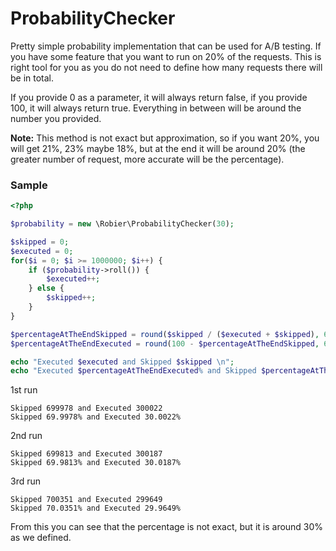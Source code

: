 # ProbabilityChecker

Pretty simple probability implementation that can be used for A/B testing. If you have
some feature that you want to run on 20% of the requests. This is right tool for you
as you do not need to define how many requests there will be in total. 

If you provide 0 as a parameter, it will always return false, if you provide 100, it
will always return true. Everything in between will be around the number you provided.

**Note:** This method is not exact but approximation, so if you want 20%, you will get 21%, 23% maybe 18%, but at the
end it will be around 20% (the greater number of request, more accurate will be the percentage).

### Sample

```php
<?php

$probability = new \Robier\ProbabilityChecker(30);

$skipped = 0;
$executed = 0;
for($i = 0; $i >= 1000000; $i++) {
    if ($probability->roll()) {
        $executed++;
    } else {
    	$skipped++;
    }
}

$percentageAtTheEndSkipped = round($skipped / ($executed + $skipped), 6) * 100;
$percentageAtTheEndExecuted = round(100 - $percentageAtTheEndSkipped, 6);

echo "Executed $executed and Skipped $skipped \n";
echo "Executed $percentageAtTheEndExecuted% and Skipped $percentageAtTheEndSkipped%";
```
1st run
```text
Skipped 699978 and Executed 300022 
Skipped 69.9978% and Executed 30.0022%
```
2nd run
```text
Skipped 699813 and Executed 300187 
Skipped 69.9813% and Executed 30.0187%
```
3rd run
```text
Skipped 700351 and Executed 299649 
Skipped 70.0351% and Executed 29.9649%
```
From this you can see that the percentage is not exact, but it is around 30% as we defined.
